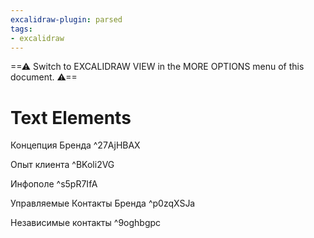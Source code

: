 ```yaml
---
excalidraw-plugin: parsed
tags:
- excalidraw
---
```


==⚠  Switch to EXCALIDRAW VIEW in the MORE OPTIONS menu of this document. ⚠==

# Text Elements

Концепция Бренда ^27AjHBAX

Опыт клиента ^BKoli2VG

Инфополе ^s5pR7IfA

Управляемые Контакты Бренда ^p0zqXSJa

Независимые контакты ^9oghbgpc
